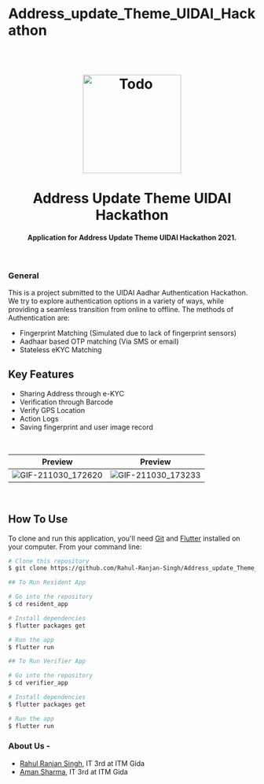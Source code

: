 # Address_update_Theme_UIDAI_Hackathon

<h1 align="center">
  <br>
  <a href="https://hackathon.uidai.gov.in/"><img src="https://upload.wikimedia.org/wikipedia/en/thumb/c/cf/Aadhaar_Logo.svg/1200px-Aadhaar_Logo.svg.png" alt="Todo" width="200"></a>
  <br>
  <br>
  Address Update Theme UIDAI Hackathon
  <br>
</h1>

<h4 align="center">Application for Address Update Theme UIDAI Hackathon 2021</a>.</h4>
<br>

### General

This is a project submitted to the UIDAI Aadhar Authentication Hackathon. We try to explore authentication options in a variety of ways, while providing a seamless transition from online to offline. The methods of Authentication are:
- Fingerprint Matching (Simulated due to lack of fingerprint sensors)
- Aadhaar based OTP matching (Via SMS or email)
- Stateless eKYC Matching

## Key Features

* Sharing Address through e-KYC
* Verification through Barcode
* Verify GPS Location
* Action Logs
* Saving fingerprint and user image record

<br>

Preview            |  Preview
:-------------------------:|:-------------------------:
![GIF-211030_172620](https://user-images.githubusercontent.com/72249692/139534200-a8af4c8f-7d86-4989-88c2-ffce54a05d7c.gif)  |  ![GIF-211030_173233](https://user-images.githubusercontent.com/72249692/139534258-aa1896e9-18ac-4437-a8ae-399e9c85ad21.gif)

<br>

## How To Use

To clone and run this application, you'll need [Git](https://git-scm.com) and [Flutter](https://flutter.dev/docs/get-started/install) installed on your computer. From your command line:

```bash
# Clone this repository
$ git clone https://github.com/Rahul-Ranjan-Singh/Address_update_Theme_UIDAI_Hackathon

## To Run Resident App

# Go into the repository
$ cd resident_app

# Install dependencies
$ flutter packages get

# Run the app
$ flutter run

## To Run Verifier App

# Go into the repository
$ cd verifier_app

# Install dependencies
$ flutter packages get

# Run the app
$ flutter run
```

### About Us - 
- [Rahul Ranjan Singh](https://github.com/Rahul-Ranjan-Singh), IT 3rd at ITM Gida
- [Aman Sharma](https://github.com/AmanSharma703), IT 3rd at ITM Gida
